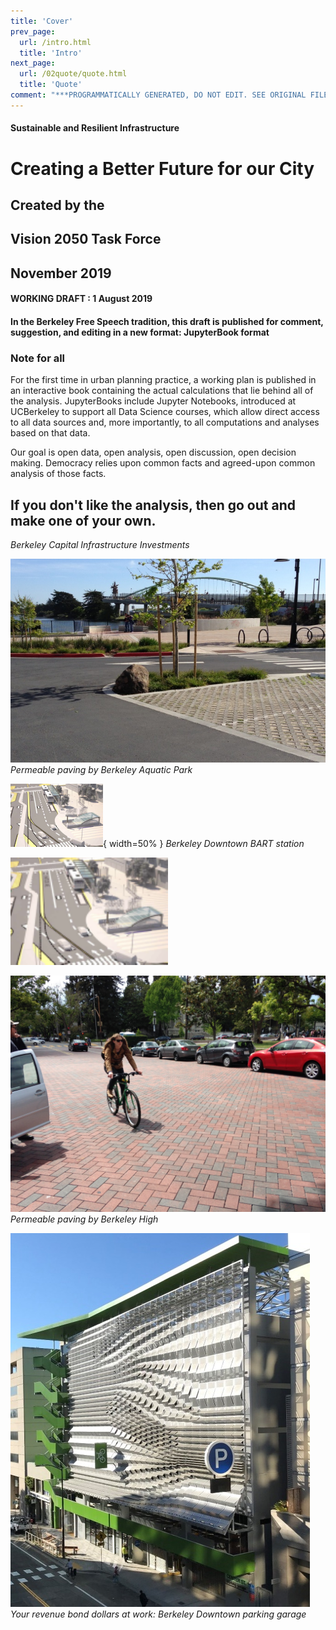 ```yaml
---
title: 'Cover'
prev_page:
  url: /intro.html
  title: 'Intro'
next_page:
  url: /02quote/quote.html
  title: 'Quote'
comment: "***PROGRAMMATICALLY GENERATED, DO NOT EDIT. SEE ORIGINAL FILES IN /content***"
---
```

#### Sustainable and Resilient Infrastructure
# Creating a Better Future for our City
## Created by the
## Vision 2050 Task Force
## November 2019
#### WORKING DRAFT : 1 August 2019
#### In the Berkeley Free Speech tradition, this draft is published for comment, suggestion, and editing in a new format: JupyterBook format

### Note for all

 For the first time in urban planning practice, a working plan is published in an interactive book containing the actual calculations that lie behind all of the analysis.   JupyterBooks include Jupyter Notebooks, introduced at UCBerkeley to support all Data Science courses, which allow direct access to all data sources and, more importantly, to all computations and analyses based on that data.

 Our goal is open data, open analysis, open discussion, open decision making. Democracy relies upon common facts and agreed-upon common analysis of those facts.

##  If you don't like the analysis, then go out and make one of your own.

*Berkeley Capital Infrastructure Investments*

 ![Permeable Parking by University Avenue and Marina](../images/street.jpg "Permeable Paving by Aquatic Park")
 *Permeable paving by Berkeley Aquatic Park*

 ![Berkeley BART](../images/bart2.png ){ width=50% }
 *Berkeley Downtown BART station*

<p> <img src="../images/bart2.png" alt="Berkeley Downtown BART" title="BART" width="50%"/></p>

 ![Berkeley High permeable street](../images/bike.jpg)
 *Permeable paving by Berkeley High*

 ![Your-Revenue-Bond-dollars-at-work-parking-garage](../images/parking-garage.jpg)
 *Your revenue bond dollars at work: Berkeley Downtown parking garage*
